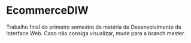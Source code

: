 # EcommerceDIW
Trabalho final do primeiro semestre da matéria de Desenvolvimento de Interface Web. 
Caso não consiga visualizar, mude para a branch master.
